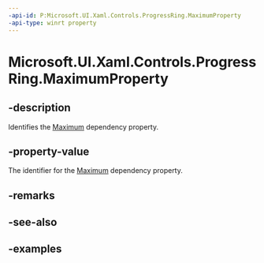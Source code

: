 ```yaml
---
-api-id: P:Microsoft.UI.Xaml.Controls.ProgressRing.MaximumProperty
-api-type: winrt property
---
```


# Microsoft.UI.Xaml.Controls.ProgressRing.MaximumProperty

<!--
public static Windows.UI.Xaml.DependencyProperty MaximumProperty { get; }
-->


## -description
Identifies the [Maximum](progressring_maximum.md) dependency property. 

## -property-value
The identifier for the [Maximum](progressring_maximum.md) dependency property.
## -remarks

## -see-also

## -examples


